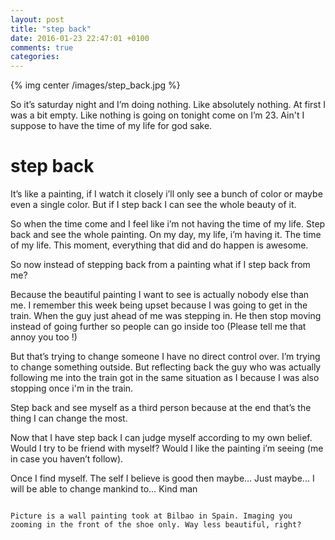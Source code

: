 ```yaml
---
layout: post
title: "step back"
date: 2016-01-23 22:47:01 +0100
comments: true
categories:
---
```


{% img center /images/step_back.jpg %}

So it’s saturday night and I’m doing nothing. Like absolutely nothing. At first I was a bit empty. Like nothing is going on tonight come on I’m 23. Ain't I suppose to have the time of my life for god sake.

<!-- more -->

# step back

It’s like a painting, if I watch it closely i’ll only see a bunch of color or maybe even a single color. But if I step back I can see the whole beauty of it.

So when the time come and I feel like i’m not having the time of my life. Step back and see the whole painting. On my day, my life, i’m having it. The time of my life. This moment, everything that did and do happen is awesome.

So now instead of stepping back from a painting what if I step back from me?

Because the beautiful painting I want to see is actually nobody else than me. I remember this week being upset because I was going to get in the train. When the guy just ahead of me was stepping in. He then stop moving instead of going further so people can go inside too (Please tell me that annoy you too !)

But that’s trying to change someone I have no direct control over. I’m trying to change something outside. But reflecting back the guy who was actually following me into the train got in the same situation as I because I was also stopping once i'm in the train.

Step back and see myself as a third person because at the end that’s the thing I can change the most.

Now that I have step back I can judge myself according to my own belief. Would I try to be friend with myself? Would I like the painting i’m seeing (me in case you haven’t follow).

Once I find myself. The self I believe is good then maybe… Just maybe... I will be able to change mankind to… Kind man

~~~

Picture is a wall painting took at Bilbao in Spain. Imaging you zooming in the front of the shoe only. Way less beautiful, right?
